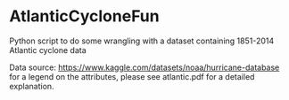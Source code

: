 # AtlanticCycloneFun
Python script to do some wrangling with a dataset containing 1851-2014 Atlantic cyclone data

Data source: https://www.kaggle.com/datasets/noaa/hurricane-database
for a legend on the attributes, please see atlantic.pdf for a detailed explanation.

